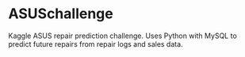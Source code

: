ASUSchallenge
=============

Kaggle ASUS repair prediction challenge.  Uses Python with MySQL to predict future repairs from repair logs and sales data.
